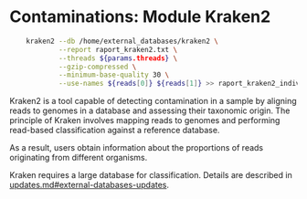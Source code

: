 # Contaminations: Module Kraken2

```Bash
    kraken2 --db /home/external_databases/kraken2 \
            --report raport_kraken2.txt \
            --threads ${params.threads} \
            --gzip-compressed \
            --minimum-base-quality 30 \
            --use-names ${reads[0]} ${reads[1]} >> raport_kraken2_individualreads.txt 2>&1

```
Kraken2 is a tool capable of detecting contamination in a sample by aligning reads to genomes in a database and assessing their taxonomic origin. The principle of Kraken involves mapping reads to genomes and performing read-based classification against a reference database.

As a result, users obtain information about the proportions of reads originating from different organisms.

Kraken requires a large database for classification. Details are described in [updates.md#external-databases-updates](../updates.md#external-databases-updates).
